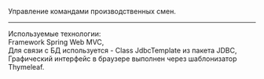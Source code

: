 Управление командами производственных смен. 
<hr>
Используемые технологии: <br>  
Framework Spring Web MVC, <br> 
Для связи с БД используется - Class JdbcTemplate из пакета JDBC, <br> 
Графический интерфейс в браузере выполнен через шаблонизатор Thymeleaf.
